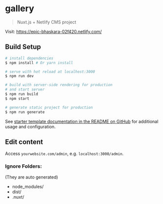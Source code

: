 # gallery

> Nuxt.js + Netlify CMS project

Visit: https://epic-bhaskara-02f420.netlify.com/

## Build Setup

``` bash
# install dependencies
$ npm install # Or yarn install

# serve with hot reload at localhost:3000
$ npm run dev

# build with server-side rendering for production
# and start server
$ npm run build
$ npm start

# generate static project for production
$ npm run generate
```

See [starter template documentation in the README on GitHub](https://github.com/renestalder/nuxt-netlify-cms-starter-template) for additional usage and configuration.

## Edit content

Access `yourwebsite.com/admin`, e.g. `localhost:3000/admin`.


### Ignore Folders:
(They are auto generated)
- node_modules/
- dist/
- .nuxt/